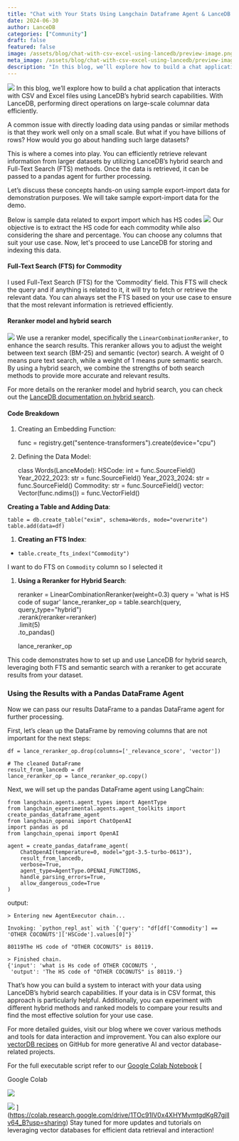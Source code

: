 ```yaml
---
title: "Chat with Your Stats Using Langchain Dataframe Agent & LanceDB Hybrid Search"
date: 2024-06-30
author: LanceDB
categories: ["Community"]
draft: false
featured: false
image: /assets/blog/chat-with-csv-excel-using-lancedb/preview-image.png
meta_image: /assets/blog/chat-with-csv-excel-using-lancedb/preview-image.png
description: "In this blog, we’ll explore how to build a chat application that interacts with CSV and Excel files using LanceDB’s hybrid search capabilities."
---
```


![](__GHOST_URL__/content/images/2024/06/image-4-2.png)
In this blog, we’ll explore how to build a chat application that interacts with CSV and Excel files using LanceDB’s hybrid search capabilities. With LanceDB, performing direct operations on large-scale columnar data efficiently.

A common issue with directly loading data using pandas or similar methods is that they work well only on a small scale. But what if you have billions of rows? How would you go about handling such large datasets?

This is where a comes into play. You can efficiently retrieve relevant information from larger datasets by utilizing LanceDB’s hybrid search and Full-Text Search (FTS) methods. Once the data is retrieved, it can be passed to a pandas agent for further processing.

Let’s discuss these concepts hands-on using sample export-import data for demonstration purposes. We will take sample export-import data for the demo.

Below is sample data related to export import which has HS codes
![](https://cdn-images-1.medium.com/max/1000/1*BqcZKYB3XLQLJSWAheGUrQ.png)
Our objective is to extract the HS code for each commodity while also considering the share and percentage. You can choose any columns that suit your use case. Now, let's proceed to use LanceDB for storing and indexing this data.

#### Full-Text Search (FTS) for Commodity

I used Full-Text Search (FTS) for the ‘Commodity’ field. This FTS will check the query and if anything is related to it, it will try to fetch or retrieve the relevant data. You can always set the FTS based on your use case to ensure that the most relevant information is retrieved efficiently.

#### Reranker model and hybrid search

![](__GHOST_URL__/content/images/2024/06/1_Zh4Jju6uiCYFO9HHvO5sIA.webp)
We use a reranker model, specifically the `LinearCombinationReranker`, to enhance the search results. This reranker allows you to adjust the weight between text search (BM-25) and semantic (vector) search. A weight of 0 means pure text search, while a weight of 1 means pure semantic search. By using a hybrid search, we combine the strengths of both search methods to provide more accurate and relevant results.

For more details on the reranker model and hybrid search, you can check out the [LanceDB documentation on hybrid search](https://lancedb.github.io/lancedb/hybrid_search/hybrid_search/).

#### Code Breakdown

1. Creating an Embedding Function:

    func = registry.get("sentence-transformers").create(device="cpu")

1. Defining the Data Model:

    class Words(LanceModel):
      HSCode: int = func.SourceField()
      Year_2022_2023: str = func.SourceField()
      Year_2023_2024: str = func.SourceField()
      Commodity: str = func.SourceField()
      vector: Vector(func.ndims()) = func.VectorField()

**Creating a Table and Adding Data**:

    table = db.create_table("exim", schema=Words, mode="overwrite") table.add(data=df)

1. **Creating an FTS Index**:

- `table.create_fts_index("Commodity")`

I want to do FTS on `Commodity` column so I selected it

1. **Using a Reranker for Hybrid Search**:

    reranker = LinearCombinationReranker(weight=0.3)
    query = 'what is HS code of sugar'
    lance_reranker_op = table.search(query, query_type="hybrid")\
                      .rerank(reranker=reranker)\
                      .limit(5)\
                      .to_pandas()

    lance_reranker_op

This code demonstrates how to set up and use LanceDB for hybrid search, leveraging both FTS and semantic search with a reranker to get accurate results from your dataset.

### Using the Results with a Pandas DataFrame Agent

Now we can pass our results DataFrame to a pandas DataFrame agent for further processing.

First, let’s clean up the DataFrame by removing columns that are not important for the next steps:

    df = lance_reranker_op.drop(columns=['_relevance_score', 'vector'])

    # The cleaned DataFrame
    result_from_lancedb = df
    lance_reranker_op = lance_reranker_op.copy()

Next, we will set up the pandas DataFrame agent using LangChain:

    from langchain.agents.agent_types import AgentType
    from langchain_experimental.agents.agent_toolkits import create_pandas_dataframe_agent
    from langchain_openai import ChatOpenAI
    import pandas as pd
    from langchain_openai import OpenAI

    agent = create_pandas_dataframe_agent(
        ChatOpenAI(temperature=0, model="gpt-3.5-turbo-0613"),
        result_from_lancedb,
        verbose=True,
        agent_type=AgentType.OPENAI_FUNCTIONS,
        handle_parsing_errors=True,
        allow_dangerous_code=True
    )

output:

    > Entering new AgentExecutor chain...

    Invoking: `python_repl_ast` with `{'query': "df[df['Commodity'] == 'OTHER COCONUTS']['HSCode'].values[0]"}`

    80119The HS code of "OTHER COCONUTS" is 80119.

    > Finished chain.
    {'input': 'what is Hs code of OTHER COCONUTS ',
     'output': 'The HS code of "OTHER COCONUTS" is 80119.'}

That’s how you can build a system to interact with your data using LanceDB’s hybrid search capabilities. If your data is in CSV format, this approach is particularly helpful. Additionally, you can experiment with different hybrid methods and ranked models to compare your results and find the most effective solution for your use case.

For more detailed guides, visit our blog where we cover various methods and tools for data interaction and improvement. You can also explore our [vectorDB recipes](https://github.com/lancedb/vectordb-recipes) on GitHub for more generative AI and vector database-related projects.

For the full executable script  refer to our [Google Colab Notebook](https://colab.research.google.com/drive/1iqXfTkKqbNOiit_jTUFWRvTmhkk8kovX?usp=sharing)
[

Google Colab

![](https://ssl.gstatic.com/colaboratory-static/common/be01a7b5f02fab7b1eb2b8a2ae88eb58/img/favicon.ico)

![](https://colab.research.google.com/img/colab_favicon_256px.png)
](https://colab.research.google.com/drive/1TOc91IV0x4XHYMvmtgdKgR7gjlIv64_B?usp=sharing)
Stay tuned for more updates and tutorials on leveraging vector databases for efficient data retrieval and interaction!
